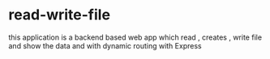 # read-write-file
this application is a backend based web app which read , creates , write file and show the data and with dynamic routing with Express  
